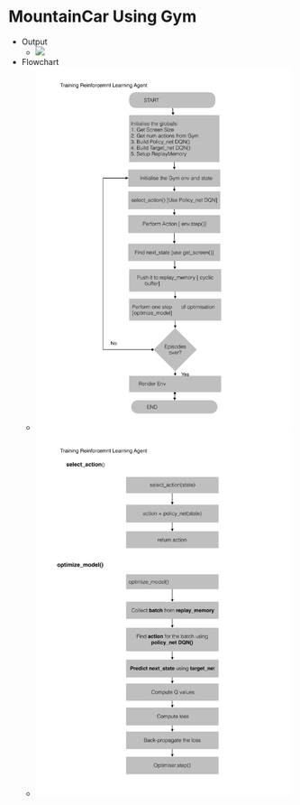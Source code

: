 # MountainCar Using Gym

* Output
  * ![](./MountainCar.png)
* Flowchart
  * ![Training Agent](./RL_tr_flowchart-1.jpg)
  * ![Optimize_model & select_action](./RL_tr_flowchart-2.jpg)